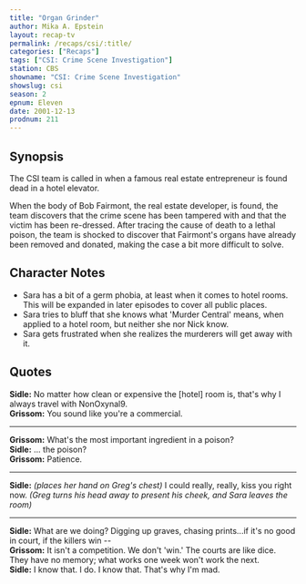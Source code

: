 ```yaml
---
title: "Organ Grinder"
author: Mika A. Epstein
layout: recap-tv
permalink: /recaps/csi/:title/
categories: ["Recaps"]
tags: ["CSI: Crime Scene Investigation"]
station: CBS
showname: "CSI: Crime Scene Investigation"
showslug: csi
season: 2
epnum: Eleven  
date: 2001-12-13
prodnum: 211  
---
```


## Synopsis

The CSI team is called in when a famous real estate entrepreneur is found dead in a hotel elevator.

When the body of Bob Fairmont, the real estate developer, is found, the team discovers that the crime scene has been tampered with and that the victim has been re-dressed. After tracing the cause of death to a lethal poison, the team is shocked to discover that Fairmont's organs have already been removed and donated, making the case a bit more difficult to solve.

## Character Notes

* Sara has a bit of a germ phobia, at least when it comes to hotel rooms. This will be expanded in later episodes to cover all public places.  
* Sara tries to bluff that she knows what 'Murder Central' means, when applied to a hotel room, but neither she nor Nick know.  
* Sara gets frustrated when she realizes the murderers will get away with it.

## Quotes

**Sidle:** No matter how clean or expensive the [hotel] room is, that's why I always travel with NonOxynal9.  
**Grissom:** You sound like you're a commercial.  

- - -

**Grissom:** What's the most important ingredient in a poison?  
**Sidle:** ... the poison?  
**Grissom:** Patience.  

- - -

**Sidle:** _(places her hand on Greg's chest)_ I could really, really, kiss you right now. _(Greg turns his head away to present his cheek, and Sara leaves the room)_

- - -

**Sidle:** What are we doing? Digging up graves, chasing prints...if it's no good in court, if the killers win --  
**Grissom:** It isn't a competition. We don't 'win.' The courts are like dice. They have no memory; what works one week won't work the next.  
**Sidle:** I know that. I do. I know that. That's why I'm mad.
